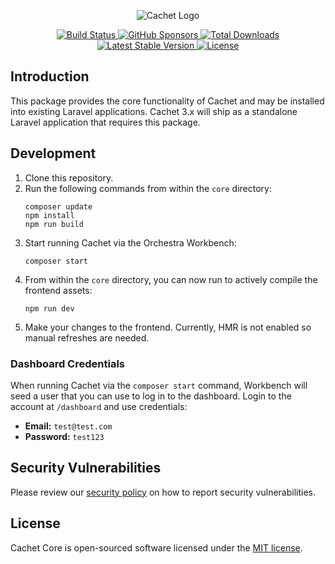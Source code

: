 <p align="center">
    <picture>
      <source media="(prefers-color-scheme: dark)" srcset="https://cachethq.io/assets/cachet-logo-dark.svg">
      <img alt="Cachet Logo" src="https://cachethq.io/assets/cachet-logo-light.svg">
    </picture>
</p>

<p align="center">
    <a href="https://github.com/cachethq/core/actions">
        <img src="https://github.com/cachethq/core/workflows/run-tests/badge.svg" alt="Build Status">
    </a>
    <a href="https://github.com/sponsors/cachethq/?sponsor=1">
        <img src="https://img.shields.io/github/sponsors/cachethq" alt="GitHub Sponsors">
    </a>
    <a href="https://packagist.org/packages/cachethq/core">
        <img src="https://img.shields.io/packagist/dt/cachethq/core" alt="Total Downloads">
    </a>
    <a href="https://packagist.org/packages/cachethq/core">
        <img src="https://img.shields.io/packagist/v/cachethq/core" alt="Latest Stable Version">
    </a>
    <a href="https://packagist.org/packages/cachethq/core">
        <img src="https://img.shields.io/github/license/cachethq/core" alt="License">
    </a>
</p>

## Introduction

This package provides the core functionality of Cachet and may be installed into existing Laravel applications. Cachet 3.x will ship as a standalone Laravel application that requires this package.

## Development

1. Clone this repository.
2. Run the following commands from within the `core` directory:
    ```shell
   composer update
   npm install
   npm run build
    ```
3. Start running Cachet via the Orchestra Workbench:
    ```shell
   composer start
    ```
4. From within the `core` directory, you can now run to actively compile the frontend assets:
    ```shell
    npm run dev
    ```
5. Make your changes to the frontend. Currently, HMR is not enabled so manual refreshes are needed.

### Dashboard Credentials

When running Cachet via the `composer start` command, Workbench will seed a user that you can use to log in to the dashboard.
Login to the account at `/dashboard` and use credentials:

- **Email:** `test@test.com`
- **Password:** `test123`

## Security Vulnerabilities

Please review our [security policy](https://github.com/cachethq/cachet/security/policy) on how to report security vulnerabilities.

## License

Cachet Core is open-sourced software licensed under the [MIT license](LICENSE.md).
